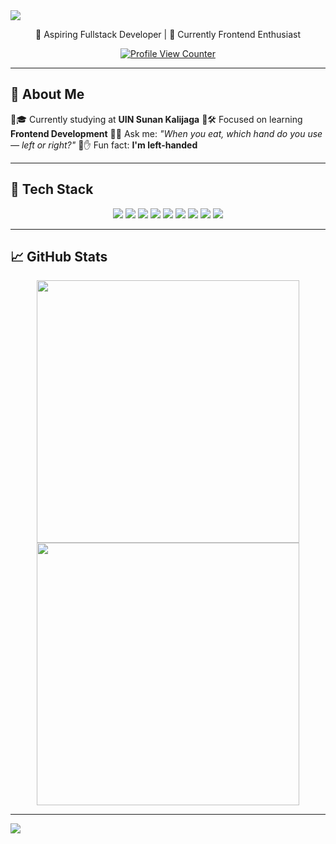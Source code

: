 <!-- Vintage Banner -->
<img src="https://capsule-render.vercel.app/api?type=waving&color=0:131842,25:E68369,50:ECCEAE,100:FBF6E2&height=200&section=header&text=Hi%20I'm%20Bayu!&fontSize=40&fontColor=FBF6E2&animation=fadeIn&font=Playball" />

<p align="center">🌟 Aspiring Fullstack Developer | 🎨 Currently Frontend Enthusiast</p>
<p align="center">
  <a href="https://visitcount.itsvg.in">
   <img src="https://komarev.com/ghpvc/?username=Wissasono11&label=Profile%20views&color=E68369&style=flat" alt="Profile View Counter"/>
  </a>
</p>

---

## 💼 About Me

🔹🎓 Currently studying at **UIN Sunan Kalijaga**
🔹🛠️ Focused on learning **Frontend Development**
🔹🧐 Ask me: _"When you eat, which hand do you use — left or right?"_
🔹✋ Fun fact: **I'm left-handed**
  
---

## 🧰 Tech Stack

<div align="center">
  <img src="https://img.shields.io/badge/-E68369?style=flat&logo=html5&logoColor=FBF6E2&label=" />
  <img src="https://img.shields.io/badge/-131842?style=flat&logo=python&logoColor=FBF6E2&label=" />
  <img src="https://img.shields.io/badge/-ECCEAE?style=flat&logo=bootstrap&logoColor=131842&label=" />
  <img src="https://img.shields.io/badge/-FBF6E2?style=flat&logo=css3&logoColor=131842&label=" />
  <img src="https://img.shields.io/badge/-E68369?style=flat&logo=php&logoColor=FBF6E2&label=" />
  <img src="https://img.shields.io/badge/-131842?style=flat&logo=c%2B%2B&logoColor=FBF6E2&label=" />
  <img src="https://img.shields.io/badge/-ECCEAE?style=flat&logo=tailwindcss&logoColor=131842&label=" />
  <img src="https://img.shields.io/badge/-FBF6E2?style=flat&logo=figma&logoColor=131842&label=" />
  <img src="https://img.shields.io/badge/-E68369?style=flat&logo=git&logoColor=FBF6E2&label=" />
</div>

---

## 📈 GitHub Stats

<p align="center">
  <img src="https://github-readme-stats.vercel.app/api?username=Wissasono11&hide_border=false&include_all_commits=true&count_private=true&title_color=E68369&text_color=ECCEAE&icon_color=ECCEAE&bg_color=131842" width="420px" />
  <img src="https://github-readme-stats.vercel.app/api/top-langs/?username=Wissasono11&layout=compact&hide_border=false&include_all_commits=true&count_private=true&title_color=E68369&text_color=ECCEAE&icon_color=ECCEAE&bg_color=131842" width="420px" />
</p>



---

<!-- Vintage Footer -->
<img src="https://capsule-render.vercel.app/api?type=waving&color=0:131842,25:E68369,50:ECCEAE,100:FBF6E2&height=120&section=footer"/>
